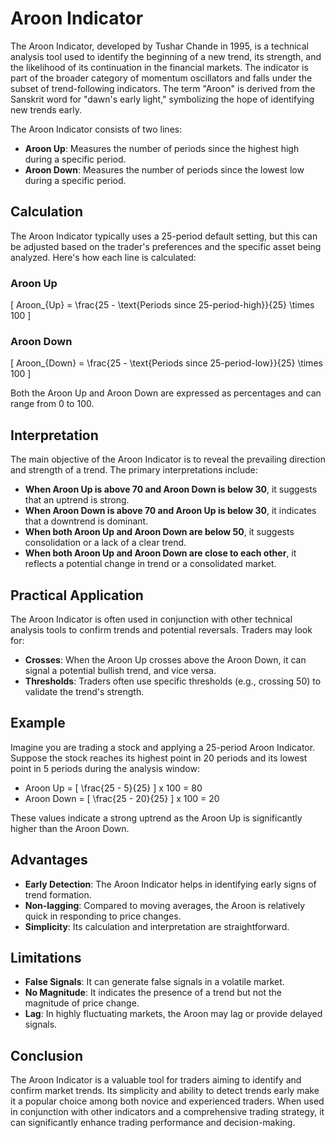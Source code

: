 # Aroon Indicator

The Aroon Indicator, developed by Tushar Chande in 1995, is a technical analysis tool used to identify the beginning of a new trend, its strength, and the likelihood of its continuation in the financial markets. The indicator is part of the broader category of momentum oscillators and falls under the subset of trend-following indicators. The term "Aroon" is derived from the Sanskrit word for "dawn's early light," symbolizing the hope of identifying new trends early.

The Aroon Indicator consists of two lines:
- **Aroon Up**: Measures the number of periods since the highest high during a specific period.
- **Aroon Down**: Measures the number of periods since the lowest low during a specific period.

## Calculation

The Aroon Indicator typically uses a 25-period default setting, but this can be adjusted based on the trader's preferences and the specific asset being analyzed. Here's how each line is calculated:

### Aroon Up

\[ Aroon_{Up} = \frac{25 - \text{Periods since 25-period-high}}{25} \times 100 \]

### Aroon Down

\[ Aroon_{Down} = \frac{25 - \text{Periods since 25-period-low}}{25} \times 100 \]

Both the Aroon Up and Aroon Down are expressed as percentages and can range from 0 to 100.

## Interpretation

The main objective of the Aroon Indicator is to reveal the prevailing direction and strength of a trend. The primary interpretations include:

- **When Aroon Up is above 70 and Aroon Down is below 30**, it suggests that an uptrend is strong.
- **When Aroon Down is above 70 and Aroon Up is below 30**, it indicates that a downtrend is dominant.
- **When both Aroon Up and Aroon Down are below 50**, it suggests consolidation or a lack of a clear trend.
- **When both Aroon Up and Aroon Down are close to each other**, it reflects a potential change in trend or a consolidated market.

## Practical Application

The Aroon Indicator is often used in conjunction with other technical analysis tools to confirm trends and potential reversals. Traders may look for:
- **Crosses**: When the Aroon Up crosses above the Aroon Down, it can signal a potential bullish trend, and vice versa.
- **Thresholds**: Traders often use specific thresholds (e.g., crossing 50) to validate the trend's strength.

## Example

Imagine you are trading a stock and applying a 25-period Aroon Indicator. Suppose the stock reaches its highest point in 20 periods and its lowest point in 5 periods during the analysis window:
- Aroon Up = \[ \frac{25 - 5}{25} \] x 100 = 80
- Aroon Down = \[ \frac{25 - 20}{25} \] x 100 = 20

These values indicate a strong uptrend as the Aroon Up is significantly higher than the Aroon Down.

## Advantages

- **Early Detection**: The Aroon Indicator helps in identifying early signs of trend formation.
- **Non-lagging**: Compared to moving averages, the Aroon is relatively quick in responding to price changes.
- **Simplicity**: Its calculation and interpretation are straightforward.

## Limitations

- **False Signals**: It can generate false signals in a volatile market.
- **No Magnitude**: It indicates the presence of a trend but not the magnitude of price change.
- **Lag**: In highly fluctuating markets, the Aroon may lag or provide delayed signals.

## Conclusion

The Aroon Indicator is a valuable tool for traders aiming to identify and confirm market trends. Its simplicity and ability to detect trends early make it a popular choice among both novice and experienced traders. When used in conjunction with other indicators and a comprehensive trading strategy, it can significantly enhance trading performance and decision-making.